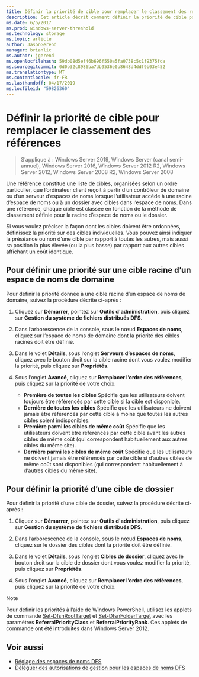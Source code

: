 ```yaml
---
title: Définir la priorité de cible pour remplacer le classement des références
description: Cet article décrit comment définir la priorité de cible pour remplacer le classement des références
ms.date: 6/5/2017
ms.prod: windows-server-threshold
ms.technology: storage
ms.topic: article
author: JasonGerend
manager: brianlic
ms.author: jgerend
ms.openlocfilehash: 59db08d5ef46b696f550a5fa0738c5c1f9375fda
ms.sourcegitcommit: 0d0b32c8986ba7db9536e0b8648d4ddf9b03e452
ms.translationtype: MT
ms.contentlocale: fr-FR
ms.lasthandoff: 04/17/2019
ms.locfileid: "59826360"
---
```

# <a name="set-target-priority-to-override-referral-ordering"></a>Définir la priorité de cible pour remplacer le classement des références

> S’applique à : Windows Server 2019, Windows Server (canal semi-annuel), Windows Server 2016, Windows Server 2012 R2, Windows Server 2012, Windows Server 2008 R2, Windows Server 2008

Une référence constitue une liste de cibles, organisées selon un ordre particulier, que l’ordinateur client reçoit à partir d’un contrôleur de domaine ou d’un serveur d’espaces de noms lorsque l’utilisateur accède à une racine d’espace de noms ou à un dossier avec cibles dans l’espace de noms. Dans une référence, chaque cible est classée en fonction de la méthode de classement définie pour la racine d’espace de noms ou le dossier. 

Si vous voulez préciser la façon dont les cibles doivent être ordonnées, définissez la priorité sur des cibles individuelles. Vous pouvez ainsi indiquer la préséance ou non d’une cible par rapport à toutes les autres, mais aussi sa position la plus élevée (ou la plus basse) par rapport aux autres cibles affichant un coût identique.

## <a name="to-set-target-priority-on-a-root-target-for-a-domain-based-namespace"></a>Pour définir une priorité sur une cible racine d’un espace de noms de domaine

Pour définir la priorité donnée à une cible racine d’un espace de noms de domaine, suivez la procédure décrite ci-après :

1.  Cliquez sur **Démarrer**, pointez sur **Outils d'administration**, puis cliquez sur **Gestion du système de fichiers distribués DFS**.

2.  Dans l’arborescence de la console, sous le nœud **Espaces de noms**, cliquez sur l’espace de noms de domaine dont la priorité des cibles racines doit être définie.

3.  Dans le volet **Détails**, sous l’onglet **Serveurs d’espaces de noms**, cliquez avec le bouton droit sur la cible racine dont vous voulez modifier la priorité, puis cliquez sur **Propriétés**.

4.  Sous l’onglet **Avancé**, cliquez sur **Remplacer l’ordre des références**, puis cliquez sur la priorité de votre choix.

    -   **Première de toutes les cibles**  Spécifie que les utilisateurs doivent toujours être référencés par cette cible si la cible est disponible.
    -   **Dernière de toutes les cibles** Spécifie que les utilisateurs ne doivent jamais être référencés par cette cible à moins que toutes les autres cibles soient indisponibles.
    -   **Première parmi les cibles de même coût**  Spécifie que les utilisateurs doivent être référencés par cette cible avant les autres cibles de même coût (qui correspondent habituellement aux autres cibles du même site).
    -   **Dernière parmi les cibles de même coût**  Spécifie que les utilisateurs ne doivent jamais être référencés par cette cible si d’autres cibles de même coût sont disponibles (qui correspondent habituellement à d’autres cibles du même site).

## <a name="to-set-target-priority-on-a-folder-target"></a>Pour définir la priorité d’une cible de dossier

Pour définir la priorité d’une cible de dossier, suivez la procédure décrite ci-après :

1.  Cliquez sur **Démarrer**, pointez sur **Outils d'administration**, puis cliquez sur **Gestion du système de fichiers distribués DFS**.

2.  Dans l’arborescence de la console, sous le nœud **Espaces de noms**, cliquez sur le dossier des cibles dont la priorité doit être définie.

3.  Dans le volet **Détails**, sous l’onglet **Cibles de dossier**, cliquez avec le bouton droit sur la cible de dossier dont vous voulez modifier la priorité, puis cliquez sur **Propriétés**.

4.  Sous l’onglet **Avancé**, cliquez sur **Remplacer l’ordre des références**, puis cliquez sur la priorité de votre choix.

> [!NOTE]
> Pour définir les priorités à l’aide de Windows PowerShell, utilisez les applets de commande [Set-DfsnRootTarget](https://technet.microsoft.com/library/jj884266.aspx) et [Set-DfsnFolderTarget](https://technet.microsoft.com/library/jj884264.aspx) avec les paramètres **ReferralPriorityClass** et **ReferralPriorityRank**. Ces applets de commande ont été introduites dans Windows Server 2012.

## <a name="see-also"></a>Voir aussi

-   [Réglage des espaces de noms DFS](tuning-dfs-namespaces.md)
-   [Déléguer des autorisations de gestion pour les espaces de noms DFS](delegate-management-permissions-for-dfs-namespaces.md)